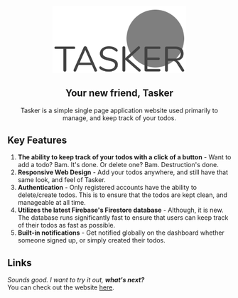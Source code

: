
<p align="center"><img width="300px" src="https://github.com/FesterTY/tasker/blob/master/src/assets/tasker_logo.png?raw=true"/></p>
<h2 align="center">Your new friend, Tasker</h3>
<p align="center">Tasker is a simple single page application website used primarily to manage, and keep track of your todos. </p>

## Key Features
1. **The ability to keep track of your todos with a click of a button** - Want to add a todo? Bam. It's done. Or delete one? Bam. Destruction's done. 
2. **Responsive Web Design** - Add your todos anywhere, and still have that same look, and feel of Tasker.
3. **Authentication** - Only registered accounts have the ability to delete/create todos. This is to ensure that the todos are kept clean, and manageable at all time.
4. **Utilizes the latest Firebase's Firestore database** - Although, it is new. The database runs significantly fast to ensure that users can keep track of their todos as fast as possible.
5. **Built-in notifications** - Get notified globally on the dashboard whether someone signed up, or simply created their todos.

## Links
*Sounds good. I want to try it out, **what's next?***  
You can check out the website [here](https://tasker-2d87e.firebaseapp.com/).
